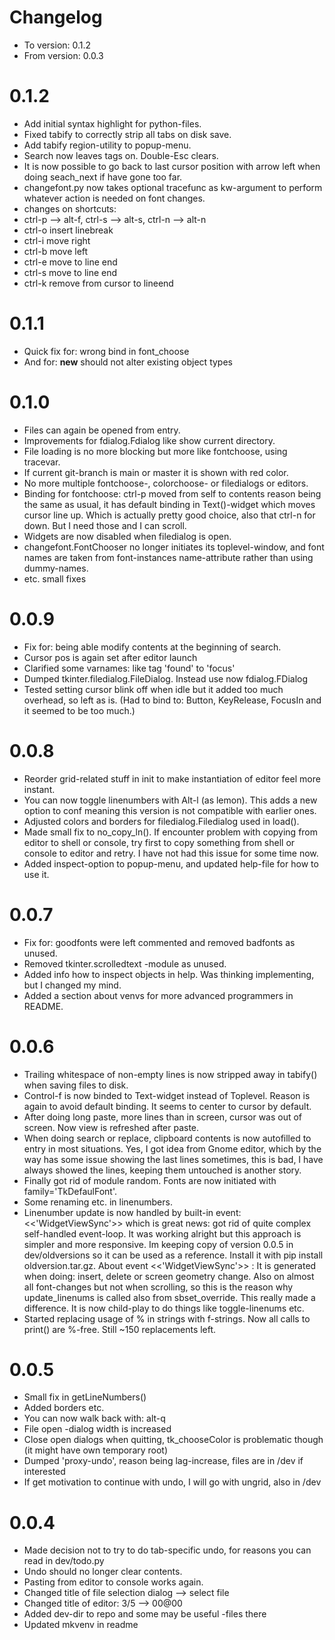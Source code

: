 # Changelog
* To version: 	0.1.2
* From version:	0.0.3


# 0.1.2
* Add initial syntax highlight for python-files.
* Fixed tabify to correctly strip all tabs on disk save.
* Add tabify region-utility to popup-menu.
* Search now leaves tags on. Double-Esc clears.
* It is now possible to go back to last cursor position with arrow left
when doing seach_next if have gone too far.
* changefont.py now takes optional tracefunc as kw-argument to perform whatever action is needed
on font changes.
* changes on shortcuts:
* ctrl-p --> alt-f,  ctrl-s --> alt-s,  ctrl-n --> alt-n
* ctrl-o  insert linebreak
* ctrl-i  move right
* ctrl-b  move left
* ctrl-e  move to line end
* ctrl-s  move to line end
* ctrl-k  remove from cursor to lineend

# 0.1.1
* Quick fix for: wrong bind in font_choose
* And for: __new__ should not alter existing object types

# 0.1.0
* Files can again be opened from entry.
* Improvements for fdialog.Fdialog like show current directory.
* File loading is no more blocking but more like fontchoose, using tracevar.
* If current git-branch is main or master it is shown with red color.
* No more multiple fontchoose-, colorchoose- or filedialogs or editors.
* Binding for fontchoose: ctrl-p moved from self to contents reason being
the same as usual, it has default binding in Text()-widget which moves
cursor line up. Which is actually pretty good choice, also that ctrl-n for down.
But I need those and I can scroll.
* Widgets are now disabled when filedialog is open.
* changefont.FontChooser no longer initiates its toplevel-window, and font names are taken from font-instances name-attribute rather than using dummy-names.
* etc. small fixes


# 0.0.9
* Fix for: being able modify contents at the beginning of search.
* Cursor pos is again set after editor launch
* Clarified some varnames: like tag 'found' to 'focus'
* Dumped tkinter.filedialog.FileDialog. Instead use now fdialog.FDialog
* Tested setting cursor blink off when idle but it added too much overhead, so left as is.
	(Had to bind to: Button, KeyRelease, FocusIn and it seemed to be too much.)


# 0.0.8
* Reorder grid-related stuff in init to make instantiation of editor feel more instant.
* You can now toggle linenumbers with Alt-l (as lemon). This adds a new option to conf meaning this version is not compatible with earlier ones.
* Adjusted colors and borders for filedialog.Filedialog used in load().
* Made small fix to no_copy_ln(). If encounter problem with copying from editor to shell or console, try
first to copy something from shell or console to editor and retry. I have not had this issue for some time now.
* Added inspect-option to popup-menu, and updated help-file for how to use it.


# 0.0.7
* Fix for: goodfonts were left commented and removed badfonts as unused.
* Removed tkinter.scrolledtext -module as unused.
* Added info how to inspect objects in help. Was thinking implementing, but I changed my mind.
* Added a section about venvs for more advanced programmers in README.


# 0.0.6
* Trailing whitespace of non-empty lines is now stripped away in tabify() when saving files to disk.
* Control-f is now binded to Text-widget instead of Toplevel. Reason is again to avoid default binding.
	It seems to center to cursor by default.
* After doing long paste, more lines than in screen, cursor was out of screen. Now view is refreshed after
	paste.
* When doing search or replace, clipboard contents is now autofilled to entry in most situations. Yes, I got
	idea from Gnome editor, which by the way has some issue showing the last lines sometimes, this is bad,
	I have always showed the lines, keeping them untouched is another story.
* Finally got rid of module random. Fonts are now initiated with family='TkDefaulFont'.
* Some renaming etc. in linenumbers.
* Linenumber update is now handled by built-in event: <<'WidgetViewSync'>>  which is great news:
	got rid of quite complex self-handled event-loop. It was working alright but this approach is simpler
	and more responsive. Im keeping copy of version 0.0.5 in dev/oldversions so it can be used as a reference. Install it with pip install oldversion.tar.gz.
	About event <<'WidgetViewSync'>> :
	It is generated when doing: insert, delete or screen geometry change. Also on almost all font-changes but
	not when scrolling, so this is the reason why update_linenums is called also from sbset_override.
	This really made a difference. It is now child-play to do things like toggle-linenums etc.
* Started replacing usage of % in strings with f-strings. Now all calls to print() are %-free. Still ~150 replacements left.


# 0.0.5
* Small fix in getLineNumbers()
* Added borders etc.
* You can now walk back with: alt-q
* File open -dialog width is increased
* Close open dialogs when quitting, tk_chooseColor is problematic though
	(it might have own temporary root)
* Dumped 'proxy-undo',  reason being lag-increase, files are in /dev if interested
* If get motivation to continue with undo, I will go with ungrid, also in /dev


# 0.0.4
* Made decision not to try to do tab-specific undo, for reasons you can read in dev/todo.py
* Undo should no longer clear contents.
* Pasting from editor to console works again.
* Changed title of file selection dialog --> select file
* Changed title of editor: 3/5 --> 00@00
* Added dev-dir to repo and some may be useful -files there
* Updated mkvenv in readme
